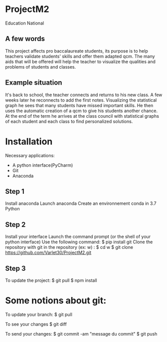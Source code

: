 # ProjectM2
Education National 

## A few words
This project affects pro baccalaureate students, its purpose is to help teachers validate students' skills and offer them adapted qcm.
The many aids that will be offered will help the teacher to visualize the qualities and problems of students and classes.

## Example situation

It's back to school, the teacher connects and returns to his new class. A few weeks later he reconnects to add the first notes.
Visualizing the statistical graph he sees that many students have missed important skills. He then uses the automatic creation of a qcm to give his students another chance.
At the end of the term he arrives at the class council with statistical graphs of each student and each class to find personalized solutions.

# Installation

Necessary applications:
- A python interface(PyCharm)
- Git
- Anaconda

## Step 1

Install anaconda
Launch anaconda
Create an environnement conda in 3.7 Python

## Step 2

Install your interface
Launch the command prompt (or the shell of your python interface)
Use the following command:
    $ pip install git
Clone the repository with git in the repository (ex: w) :
    $ cd w
    $ git clone https://github.com/Varlet30/ProjectM2.git

## Step 3

To update the project:
    $ git pull
    $ npm install

# Some notions about git:

To update your branch:
    $ git pull

To see your changes
    $ git diff

To send your changes:
    $ git commit -am "message du commit"
    $ git push
